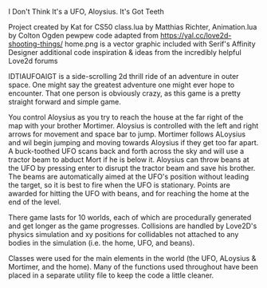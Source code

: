 I Don't Think It's a UFO, Aloysius. It's Got Teeth

Project created by Kat for CS50
class.lua by Matthias Richter, Animation.lua by Colton Ogden
pewpew code adapted from https://yal.cc/love2d-shooting-things/
home.png is a vector graphic included with Serif's Affinity Designer
additional code inspiration & ideas from the incredibly helpful Love2d forums

IDTIAUFOAIGT is a side-scrolling 2d thrill ride of an adventure in outer space.
One might say the greatest adventure one might ever hope to encounter.
That one person is obviously crazy, as this game is a pretty straight forward and simple game.

You control Aloysius as you try to reach the house at the far right of the map with your brother Mortimer.
Aloysius is controlled with the left and right arrows for movement and space bar to jump.
Mortimer follows ALoysius and wil begin jumping and moving towards Aloysius if they get too far apart.
A buck-toothed UFO scans back and forth across the sky and will use a tractor beam to abduct Mort if he is below it.
Aloysius can throw beans at the UFO by pressing enter to disrupt the tractor beam and save his brother.
The beams are automatically aimed at the UFO's position without leading the target,
so it is best to fire when the UFO is stationary. Points are awarded for hitting the UFO with beans, and 
for reaching the home at the end of the level.

There game lasts for 10 worlds, each of which are procedurally generated and get longer as the game progresses.
Collisions are handled by Love2D's physics simulation and xy positions for collidables not attached to any 
bodies in the simulation (i.e. the home, UFO, and beans).

Classes were used for the main elements in the world (the UFO, ALoysius & Mortimer, and the home). Many of the
functions used throughout have been placed in a separate utility file to keep the code a little cleaner.